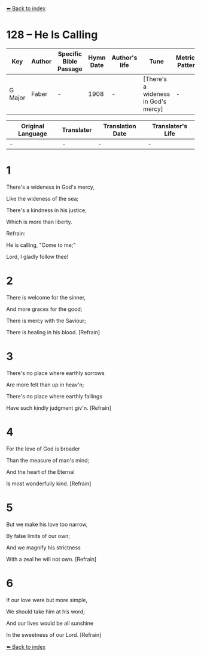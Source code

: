[⬅️ Back to index](../README.md)

# 128 – He Is Calling

Key | Author   | Specific Bible Passage     |Hymn Date |Author's life |Tune |Metrical Pattern   |Composer/Source
-- | --------- | ---------------------------|----------|--------------|-----|-------------------|-------------  
G Major |Faber |- |1908 |- |[There's a wideness in God's mercy] |- |-

Original Language | Translater | Translation Date   | Translater's Life  
----------------- | --------- | --------------------|-------------     
\- |- |- |-




# 1

There's a wideness in God's mercy,

Like the wideness of the sea;

There's a kindness in his justice,

Which is more than liberty.



Refrain:

He is calling, "Come to me;" 

Lord, I gladly follow thee!



# 2

There is welcome for the sinner,

And more graces for the good;

There is mercy with the Saviour;

There is healing in his blood.  [Refrain]



# 3

There's no place where earthly sorrows

Are more felt than up in heav'n;

There's no place where earthly failings

Have such kindly judgment giv'n.  [Refrain]



# 4

For the love of God is broader

Than the measure of man's mind;

And the heart of the Eternal

Is most wonderfully kind.  [Refrain]



# 5

But we make his love too narrow,

By false limits of our own;

And we magnify his strictness

With a zeal he will not own.  [Refrain]



# 6

If our love were but more simple,

We should take him at his word;

And our lives would be all sunshine

In the sweetness of our Lord.  [Refrain]

[⬅️ Back to index](../README.md)

